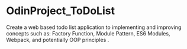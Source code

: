# OdinProject_ToDoList
Create a web based todo list application to implementing and improving concepts such as: Factory Function, Module Pattern, ES6 Modules, Webpack, and potentially OOP principles .
